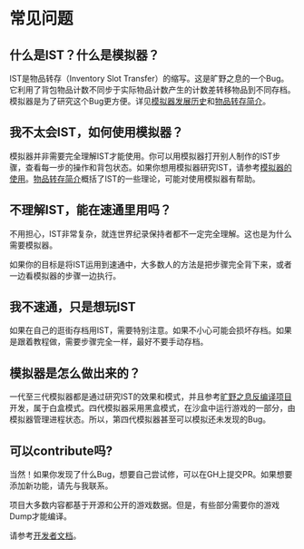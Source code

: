 # 常见问题

## 什么是IST？什么是模拟器？
IST是物品转存（Inventory Slot Transfer）的缩写。这是旷野之息的一个Bug。它利用了背包物品计数不同步于实际物品计数产生的计数差转移物品到不同存档。模拟器是为了研究这个Bug更方便。详见[模拟器发展历史](./history.md)和[物品转存简介](./ist/index.md)。

## 我不太会IST，如何使用模拟器？
模拟器并非需要完全理解IST才能使用。你可以用模拟器打开别人制作的IST步骤，查看每一步的操作和背包状态。如果你想用模拟器研究IST，请参考[模拟器的使用](./user/index.md)。[物品转存简介](./ist/index.md)概括了IST的一些理论，可能对使用模拟器有帮助。

## 不理解IST，能在速通里用吗？
不用担心，IST非常复杂，就连世界纪录保持者都不一定完全理解。这也是为什么需要模拟器。

如果你的目标是将IST运用到速通中，大多数人的方法是把步骤完全背下来，或者一边看模拟器的步骤一边执行。

## 我不速通，只是想玩IST
如果在自己的逛街存档用IST，需要特别注意。如果不小心可能会损坏存档。如果是跟着教程做，需要步骤完全一样，最好不要手动存档。

## 模拟器是怎么做出来的？
一代至三代模拟器都是通过研究IST的效果和模式，并且参考[旷野之息反编译项目](https://github.com/zeldaret/botw)开发，属于白盒模式。四代模拟器采用黑盒模式，在沙盒中运行游戏的一部分，由模拟器管理进程状态。所以，第四代模拟器甚至可以模拟还未发现的Bug。

## 可以contribute吗?
当然！如果你发现了什么Bug，想要自己尝试修，可以在GH上提交PR。如果想要添加新功能，请先与我联系。

项目大多数内容都基于开源和公开的游戏数据。但是，有些部分需要你的游戏Dump才能编译。

请参考[开发者文档](./developer/index.md)。